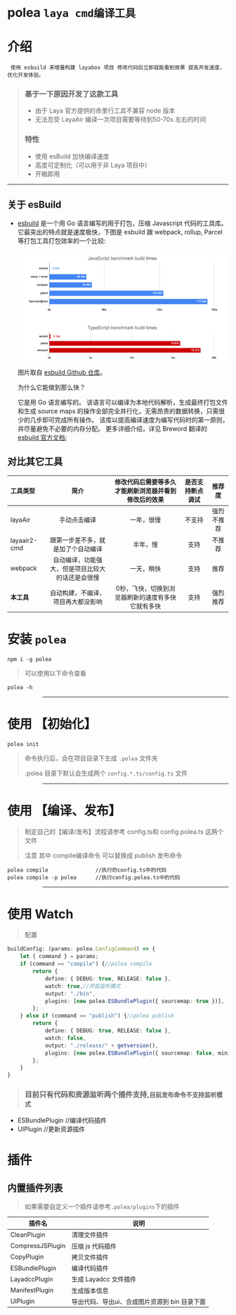 # polea `laya cmd编译工具`

# 介绍

```
 使用 esbuild 来增量构建 layabox 项目 修改代码后立即就能看到效果 提高开发速度，优化开发体验。
```

> ### 基于一下原因开发了这款工具
> 
> * 由于 Laya 官方提供的命里行工具不兼容 node 版本
> * 无法忍受 LayaAir 编译一次项目需要等待到50-70s 左右的时间
> ### 特性 
> * 使用 esBuild 加快编译速度
> * 高度可定制化（可以用于非 Laya 项目中）
> * 开箱即用

----------

## 关于 esBuild
- <a href="https://github.com/evanw/esbuild/">esbuild</a> 是一个用 Go 语言编写的用于打包，压缩 Javascript 代码的工具库。它最突出的特点就是速度极快，下图是 esbuild 跟 webpack, rollup, Parcel 等打包工具打包效率的一个比较:

  <img src="./res/contrast.png">
  图片取自 <a href="https://github.com/evanw/esbuild/">esbuild Github 仓库</a>。
  
  为什么它能做到那么快？
  
    它是用 Go 语言编写的。
    该语言可以编译为本地代码解析，生成最终打包文件和生成 source maps 的操作全部完全并行化，无需昂贵的数据转换，只需很少的几步即可完成所有操作。
    该库以提高编译速度为编写代码时的第一原则，并尽量避免不必要的内存分配。
    更多详细介绍，详见 Breword 翻译的 <a href="https://www.breword.com/evanw-esbuild">esbuild 官方文档</a>;

## 对比其它工具

| 工具类型     |                       简介                       | 修改代码后需要等多久才能刷新浏览器并看到修改后的效果 | 是否支持断点调试 |   推荐度   |
| :----------- | :----------------------------------------------: | :--------------------------------------------------: | :--------------: | :--------: |
| layaAir      |                   手动点击编译                   |                      一年，很慢                      |      不支持      | 强烈不推荐 |
| layaair2-cmd |        跟第一步差不多，就是加了个自动编译        |                       半年，慢                       |       支持       |   不推荐   |
| webpack      | 自动编译，功能强大，但是项目比较大的话还是会很慢 |                      一天，稍快                      |       支持       |    推荐    |
| **本工具**   |        自动构建，不编译，项目再大都没影响        |  0秒，飞快，切换到浏览器刷新的速度有多快它就有多快   |       支持       |  强烈推荐  |


# 安装  `polea`
```shell
npm i -g polea
```


> 可以使用以下命令查看

```shell
polea -h
```

>> ---

# 使用 【初始化】

```
polea init 
```
> 命令执行后，会在项目目录下生成 `.polea` 文件夹
>
> .polea 目录下默认会生成两个 `config.*.ts/config.ts` 文件


>> ----

# 使用 【编译、发布】

> 制定自己的【编译/发布】流程请参考 config.ts和 config.polea.ts 这两个文件
> 
> 注意 其中 compile编译命令 可以替换成 publish 发布命令
```shell
polea compile               //执行的config.ts中的代码 
polea compile -p polea      //执行config.polea.ts中的代码
```

>> ------

# 使用 Watch

> 配置
```ts
buildConfig: (params: polea.ConfigCommand) => {
    let { command } = params;
    if (command == "compile") {//polea compile
        return {
            define: { DEBUG: true, RELEASE: false },
            watch: true,//开启监听模式
            output: "./bin",
            plugins: [new polea.ESBundlePlugin({ sourcemap: true })],
        };
    } else if (command == "publish") {//polea publish
        return {
            define: { DEBUG: true, RELEASE: false },
            watch: false,
            output: "./release/" + getversion(),
            plugins: [new polea.ESBundlePlugin({ sourcemap: false, minify: true })],
        };
    }
}
```

> ### 目前只有代码和资源监听两个插件支持,`目前发布命令不支持监听模式`

* ESBundlePlugin    //编译代码插件
* UIPlugin          //更新资源插件

# 插件

## 内置插件列表

> 如果需要自定义一个插件请参考`.polea/plugins`下的插件

|  插件名   | 说明  |
|  ----  | ----  |
| CleanPlugin  | 清理文件插件 |
| CompressJSPlugin  | 压缩 js 代码插件 |
| CopyPlugin  | 拷贝文件插件 |
| ESBundlePlugin  | 编译代码插件 |
| LayadccPlugin  | 生成 Layadcc 文件插件 |
| ManifestPlugin  | 生成版本信息 |
| UIPlugin  | 导出代码、导出ui、合成图片资源到 bin 目录下面 |
